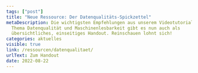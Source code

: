 ```yaml
---
tags: ["post"]
title: "Neue Ressource: Der Datenqualitäts-Spickzettel"
metaDescription: Die wichtigsten Empfehlungen aus unserem Videotutorial zum
  Thema Datenqualität und Maschinenlesbarkeit gibt es nun auch als
  übersichtliches, einseitiges Handout. Reinschauen lohnt sich!
categories: aktuelles
visible: true
link: /ressourcen/datenqualitaet/
urlText: Zum Handout
date: 2022-08-22
---
```

